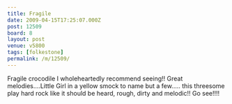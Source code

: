 ```yaml
---
title: Fragile
date: 2009-04-15T17:25:07.000Z
post: 12509
board: 8
layout: post
venue: v5800
tags: [folkestone]
permalink: /m/12509/
---
```

Fragile crocodile I wholeheartedly recommend seeing!!  Great melodies....Little Girl in a yellow smock to name but a few.....
this threesome play hard rock like it should be heard, rough, dirty and melodic!! Go see!!!!
